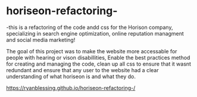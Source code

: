 # horiseon-refactoring-

-this is a refactoring of the code andd css for the Horison
company, specializing in search engine optimization, online reputation managment
and social media marketing!

The goal of this project was to make the website more accessable for people with hearing or vison disabillities,
Enable the best practices method for creating and managing the code, clean up all css to ensure that it wasnt redundant
and ensure that any user to the website had a clear understanding of what horiseon is and what they do.

 

https://ryanblessing.github.io/horiseon-refactoring-/
